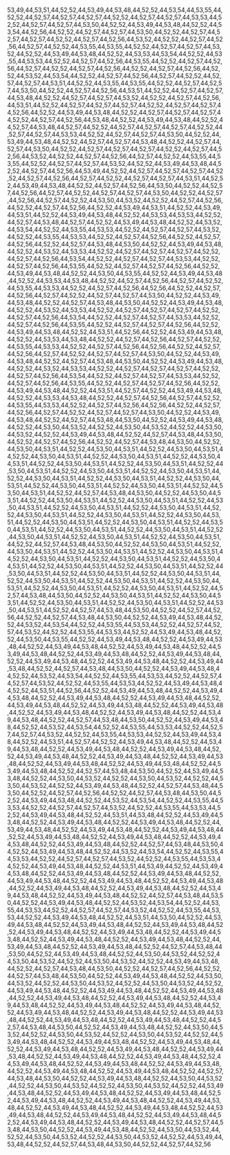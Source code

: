53,49,44,53,51,44,52,52,44,53,49,44,53,48,44,52,52,44,53,54,44,53,55,44,52,52,44,52,57,44,52,57,44,52,57,44,52,52,44,52,57,44,52,57,44,53,53,44,52,52,44,52,57,44,52,57,44,53,50,44,52,52,44,53,49,44,53,48,44,52,52,44,53,54,44,52,56,44,52,52,44,52,57,44,52,57,44,53,50,44,52,52,44,52,57,44,52,57,44,52,57,44,52,52,44,52,57,44,52,56,44,53,52,44,52,52,44,52,57,44,52,56,44,52,57,44,52,52,44,53,55,44,53,55,44,52,52,44,52,57,44,52,57,44,53,52,44,52,52,44,53,49,44,53,48,44,52,52,44,53,53,44,53,54,44,52,52,44,53,55,44,53,53,44,52,52,44,52,57,44,52,56,44,53,55,44,52,52,44,52,57,44,52,56,44,52,57,44,52,52,44,52,57,44,52,56,44,52,52,44,52,57,44,52,56,44,52,52,44,53,52,44,53,54,44,52,52,44,52,57,44,52,56,44,52,57,44,52,52,44,52,57,44,52,57,44,53,51,44,52,52,44,53,55,44,53,55,44,52,52,44,52,57,44,52,57,44,53,50,44,52,52,44,52,57,44,52,56,44,53,51,44,52,52,44,52,57,44,52,57,44,53,48,44,52,52,44,52,57,44,52,57,44,53,52,44,52,52,44,52,57,44,52,56,44,53,51,44,52,52,44,52,57,44,52,57,44,52,57,44,52,52,44,52,57,44,52,57,44,52,56,44,52,52,44,53,49,44,53,48,44,52,52,44,52,57,44,52,57,44,52,57,44,52,52,44,52,57,44,52,56,44,53,48,44,52,52,44,53,49,44,53,48,44,52,52,44,52,57,44,53,48,44,52,57,44,52,52,44,52,57,44,52,57,44,52,57,44,52,52,44,52,57,44,52,57,44,53,53,44,52,52,44,52,57,44,52,57,44,53,50,44,52,52,44,53,49,44,53,48,44,52,52,44,52,57,44,52,57,44,53,48,44,52,52,44,52,57,44,52,57,44,53,50,44,52,52,44,52,57,44,52,57,44,52,57,44,52,52,44,52,57,44,52,56,44,53,52,44,52,52,44,52,57,44,52,56,44,52,57,44,52,52,44,53,55,44,53,55,44,52,52,44,52,57,44,52,57,44,53,52,44,52,52,44,53,49,44,53,48,44,52,52,44,52,57,44,52,56,44,53,49,44,52,52,44,52,57,44,52,57,44,52,57,44,52,52,44,52,57,44,52,56,44,52,57,44,52,52,44,52,57,44,52,57,44,53,51,44,52,52,44,53,49,44,53,48,44,52,52,44,52,57,44,52,56,44,53,50,44,52,52,44,52,57,44,52,56,44,52,57,44,52,52,44,52,57,44,52,57,44,53,50,44,52,52,44,52,57,44,52,56,44,52,57,44,52,52,44,53,50,44,53,52,44,52,52,44,52,57,44,52,56,44,52,52,44,52,57,44,52,56,44,52,52,44,53,49,44,53,51,44,52,52,44,53,49,44,53,51,44,52,52,44,53,49,44,53,48,44,52,52,44,53,53,44,53,53,44,52,52,44,52,57,44,53,48,44,52,57,44,52,52,44,53,49,44,53,48,44,52,52,44,53,52,44,53,54,44,52,52,44,53,55,44,53,53,44,52,52,44,52,57,44,52,57,44,53,52,44,52,52,44,53,55,44,53,53,44,52,52,44,52,57,44,52,56,44,52,52,44,52,57,44,52,56,44,52,52,44,52,57,44,53,48,44,53,50,44,52,52,44,53,49,44,53,48,44,52,52,44,53,52,44,53,53,44,52,52,44,52,57,44,52,57,44,52,57,44,52,52,44,52,57,44,52,56,44,53,54,44,52,52,44,52,57,44,52,57,44,53,53,44,52,52,44,52,57,44,52,56,44,53,55,44,52,52,44,52,57,44,52,57,44,52,56,44,52,52,44,53,49,44,53,48,44,52,52,44,53,50,44,53,55,44,52,52,44,53,49,44,53,48,44,52,52,44,53,53,44,53,48,44,52,52,44,52,57,44,52,56,44,52,57,44,52,52,44,53,55,44,53,53,44,52,52,44,52,57,44,52,56,44,52,56,44,52,52,44,52,57,44,52,56,44,52,57,44,52,52,44,52,57,44,52,57,44,53,50,44,52,52,44,53,49,44,53,48,44,52,52,44,52,57,44,53,48,44,53,50,44,52,52,44,53,49,44,53,48,44,52,52,44,53,52,44,53,53,44,52,52,44,52,57,44,52,57,44,52,57,44,52,52,44,52,57,44,52,56,44,53,54,44,52,52,44,52,57,44,52,57,44,53,53,44,52,52,44,52,57,44,52,56,44,53,55,44,52,52,44,52,57,44,52,57,44,52,56,44,52,52,44,53,49,44,53,48,44,52,52,44,53,51,44,52,56,44,52,52,44,53,49,44,53,48,44,52,52,44,53,53,44,53,48,44,52,52,44,52,57,44,52,56,44,52,57,44,52,52,44,53,55,44,53,53,44,52,52,44,52,57,44,52,56,44,52,56,44,52,52,44,52,57,44,52,56,44,52,57,44,52,52,44,52,57,44,52,57,44,53,50,44,52,52,44,53,49,44,53,48,44,52,52,44,52,57,44,53,48,44,53,50,44,52,52,44,53,49,44,53,48,44,52,52,44,53,52,44,53,53,44,52,52,44,52,57,44,52,57,44,52,57,44,52,52,44,52,57,44,52,56,44,53,54,44,52,52,44,52,57,44,52,57,44,53,53,44,52,52,44,52,57,44,52,56,44,53,55,44,52,52,44,52,57,44,52,57,44,52,56,44,52,52,44,53,49,44,53,48,44,52,52,44,53,51,44,52,57,44,52,52,44,53,49,44,53,48,44,52,52,44,53,53,44,53,48,44,52,52,44,52,57,44,52,56,44,52,57,44,52,52,44,53,55,44,53,53,44,52,52,44,52,57,44,52,56,44,52,56,44,52,52,44,52,57,44,52,56,44,52,57,44,52,52,44,52,57,44,52,57,44,53,50,44,52,52,44,53,49,44,53,48,44,52,52,44,52,57,44,53,48,44,53,50,44,52,52,44,53,49,44,53,48,44,52,52,44,53,50,44,53,52,44,52,52,44,53,50,44,53,52,44,52,52,44,53,50,44,53,52,44,52,52,44,53,49,44,53,48,44,52,52,44,52,57,44,53,48,44,53,50,44,52,52,44,52,57,44,52,56,44,52,52,44,52,57,44,53,48,44,53,50,44,52,52,44,53,50,44,53,51,44,52,52,44,53,50,44,53,51,44,52,52,44,53,50,44,53,51,44,52,52,44,53,50,44,53,51,44,52,52,44,53,50,44,53,51,44,52,52,44,53,50,44,53,51,44,52,52,44,53,50,44,53,51,44,52,52,44,53,50,44,53,51,44,52,52,44,53,50,44,53,51,44,52,52,44,53,50,44,53,51,44,52,52,44,53,50,44,53,51,44,52,52,44,53,50,44,53,51,44,52,52,44,53,50,44,53,51,44,52,52,44,53,50,44,53,51,44,52,52,44,53,50,44,53,51,44,52,52,44,53,50,44,53,51,44,52,52,44,53,50,44,53,51,44,52,52,44,52,57,44,53,48,44,53,50,44,52,52,44,53,50,44,53,51,44,52,52,44,53,50,44,53,51,44,52,52,44,53,50,44,53,51,44,52,52,44,53,50,44,53,51,44,52,52,44,53,50,44,53,51,44,52,52,44,53,50,44,53,51,44,52,52,44,53,50,44,53,51,44,52,52,44,53,50,44,53,51,44,52,52,44,53,50,44,53,51,44,52,52,44,53,50,44,53,51,44,52,52,44,53,50,44,53,51,44,52,52,44,53,50,44,53,51,44,52,52,44,53,50,44,53,51,44,52,52,44,53,50,44,53,51,44,52,52,44,53,50,44,53,51,44,52,52,44,53,50,44,53,51,44,52,52,44,53,50,44,53,51,44,52,52,44,52,57,44,53,48,44,53,50,44,52,52,44,53,50,44,53,51,44,52,52,44,53,50,44,53,51,44,52,52,44,53,50,44,53,51,44,52,52,44,53,50,44,53,51,44,52,52,44,53,50,44,53,51,44,52,52,44,53,50,44,53,51,44,52,52,44,53,50,44,53,51,44,52,52,44,53,50,44,53,51,44,52,52,44,53,50,44,53,51,44,52,52,44,53,50,44,53,51,44,52,52,44,53,50,44,53,51,44,52,52,44,53,50,44,53,51,44,52,52,44,53,50,44,53,51,44,52,52,44,53,50,44,53,51,44,52,52,44,53,50,44,53,51,44,52,52,44,53,50,44,53,51,44,52,52,44,53,50,44,53,51,44,52,52,44,52,57,44,53,48,44,53,50,44,52,52,44,53,50,44,53,51,44,52,52,44,53,50,44,53,51,44,52,52,44,53,50,44,53,51,44,52,52,44,53,50,44,53,51,44,52,52,44,53,50,44,53,51,44,52,52,44,52,57,44,53,48,44,53,50,44,52,52,44,52,57,44,52,56,44,52,52,44,52,57,44,53,48,44,53,50,44,52,52,44,53,49,44,53,48,44,52,52,44,53,52,44,53,54,44,52,52,44,53,55,44,53,53,44,52,52,44,52,57,44,52,57,44,53,52,44,52,52,44,53,55,44,53,53,44,52,52,44,53,49,44,53,48,44,52,52,44,53,50,44,53,55,44,52,52,44,53,49,44,53,48,44,52,52,44,53,49,44,53,48,44,52,52,44,53,49,44,53,48,44,52,52,44,53,49,44,53,48,44,52,52,44,53,49,44,53,48,44,52,52,44,53,49,44,53,48,44,52,52,44,53,49,44,53,48,44,52,52,44,53,49,44,53,48,44,52,52,44,53,49,44,53,48,44,52,52,44,53,49,44,53,48,44,52,52,44,52,57,44,53,48,44,53,50,44,52,52,44,53,49,44,53,48,44,52,52,44,53,52,44,53,54,44,52,52,44,53,55,44,53,53,44,52,52,44,52,57,44,52,57,44,53,52,44,52,52,44,53,55,44,53,53,44,52,52,44,53,49,44,53,48,44,52,52,44,53,51,44,52,56,44,52,52,44,53,49,44,53,48,44,52,52,44,53,49,44,53,48,44,52,52,44,53,49,44,53,48,44,52,52,44,53,49,44,53,48,44,52,52,44,53,49,44,53,48,44,52,52,44,53,49,44,53,48,44,52,52,44,53,49,44,53,48,44,52,52,44,53,49,44,53,48,44,52,52,44,53,49,44,53,48,44,52,52,44,53,49,44,53,48,44,52,52,44,52,57,44,53,48,44,53,50,44,52,52,44,53,49,44,53,48,44,52,52,44,53,52,44,53,54,44,52,52,44,53,55,44,53,53,44,52,52,44,52,57,44,52,57,44,53,52,44,52,52,44,53,55,44,53,53,44,52,52,44,53,49,44,53,48,44,52,52,44,53,51,44,52,57,44,52,52,44,53,49,44,53,48,44,52,52,44,53,49,44,53,48,44,52,52,44,53,49,44,53,48,44,52,52,44,53,49,44,53,48,44,52,52,44,53,49,44,53,48,44,52,52,44,53,49,44,53,48,44,52,52,44,53,49,44,53,48,44,52,52,44,53,49,44,53,48,44,52,52,44,53,49,44,53,48,44,52,52,44,53,49,44,53,48,44,52,52,44,52,57,44,53,48,44,53,50,44,52,52,44,53,49,44,53,48,44,52,52,44,53,50,44,53,52,44,52,52,44,53,50,44,53,52,44,52,52,44,53,50,44,53,52,44,52,52,44,53,49,44,53,48,44,52,52,44,52,57,44,53,48,44,53,50,44,52,52,44,52,57,44,52,56,44,52,52,44,52,57,44,53,48,44,53,50,44,52,52,44,53,49,44,53,48,44,52,52,44,53,52,44,53,54,44,52,52,44,53,55,44,53,53,44,52,52,44,52,57,44,52,57,44,53,52,44,52,52,44,53,55,44,53,53,44,52,52,44,53,49,44,53,48,44,52,52,44,53,51,44,53,48,44,52,52,44,53,49,44,53,48,44,52,52,44,53,49,44,53,48,44,52,52,44,53,49,44,53,48,44,52,52,44,53,49,44,53,48,44,52,52,44,53,49,44,53,48,44,52,52,44,53,49,44,53,48,44,52,52,44,53,49,44,53,48,44,52,52,44,53,49,44,53,48,44,52,52,44,53,49,44,53,48,44,52,52,44,53,49,44,53,48,44,52,52,44,52,57,44,53,48,44,53,50,44,52,52,44,53,49,44,53,48,44,52,52,44,53,52,44,53,54,44,52,52,44,53,55,44,53,53,44,52,52,44,52,57,44,52,57,44,53,52,44,52,52,44,53,55,44,53,53,44,52,52,44,53,49,44,53,48,44,52,52,44,53,51,44,53,49,44,52,52,44,53,49,44,53,48,44,52,52,44,53,49,44,53,48,44,52,52,44,53,49,44,53,48,44,52,52,44,53,49,44,53,48,44,52,52,44,53,49,44,53,48,44,52,52,44,53,49,44,53,48,44,52,52,44,53,49,44,53,48,44,52,52,44,53,49,44,53,48,44,52,52,44,53,49,44,53,48,44,52,52,44,53,49,44,53,48,44,52,52,44,52,57,44,53,48,44,53,50,44,52,52,44,53,49,44,53,48,44,52,52,44,53,52,44,53,54,44,52,52,44,53,55,44,53,53,44,52,52,44,52,57,44,52,57,44,53,52,44,52,52,44,53,55,44,53,53,44,52,52,44,53,49,44,53,48,44,52,52,44,53,51,44,53,50,44,52,52,44,53,49,44,53,48,44,52,52,44,53,49,44,53,48,44,52,52,44,53,49,44,53,48,44,52,52,44,53,49,44,53,48,44,52,52,44,53,49,44,53,48,44,52,52,44,53,49,44,53,48,44,52,52,44,53,49,44,53,48,44,52,52,44,53,49,44,53,48,44,52,52,44,53,49,44,53,48,44,52,52,44,53,49,44,53,48,44,52,52,44,52,57,44,53,48,44,53,50,44,52,52,44,53,49,44,53,48,44,52,52,44,53,50,44,53,52,44,52,52,44,53,50,44,53,52,44,52,52,44,53,50,44,53,52,44,52,52,44,53,49,44,53,48,44,52,52,44,52,57,44,53,48,44,53,50,44,52,52,44,52,57,44,52,56,44,52,52,44,52,57,44,53,48,44,53,50,44,52,52,44,53,49,44,53,48,44,52,52,44,53,50,44,53,52,44,52,52,44,53,50,44,53,52,44,52,52,44,53,50,44,53,52,44,52,52,44,53,49,44,53,48,44,52,52,44,53,49,44,53,48,44,52,52,44,53,49,44,53,48,44,52,52,44,53,49,44,53,48,44,52,52,44,53,49,44,53,48,44,52,52,44,53,49,44,53,48,44,52,52,44,53,49,44,53,48,44,52,52,44,53,49,44,53,48,44,52,52,44,53,49,44,53,48,44,52,52,44,53,49,44,53,48,44,52,52,44,53,49,44,53,48,44,52,52,44,53,49,44,53,48,44,52,52,44,53,49,44,53,48,44,52,52,44,52,57,44,53,48,44,53,50,44,52,52,44,53,49,44,53,48,44,52,52,44,53,50,44,53,52,44,52,52,44,53,50,44,53,52,44,52,52,44,53,50,44,53,52,44,52,52,44,53,49,44,53,48,44,52,52,44,53,49,44,53,48,44,52,52,44,53,49,44,53,48,44,52,52,44,53,49,44,53,48,44,52,52,44,53,49,44,53,48,44,52,52,44,53,49,44,53,48,44,52,52,44,53,49,44,53,48,44,52,52,44,53,49,44,53,48,44,52,52,44,53,49,44,53,48,44,52,52,44,53,49,44,53,48,44,52,52,44,53,49,44,53,48,44,52,52,44,53,49,44,53,48,44,52,52,44,53,49,44,53,48,44,52,52,44,52,57,44,53,48,44,53,50,44,52,52,44,53,49,44,53,48,44,52,52,44,53,50,44,53,52,44,52,52,44,53,50,44,53,52,44,52,52,44,53,50,44,53,52,44,52,52,44,53,49,44,53,48,44,52,52,44,53,49,44,53,48,44,52,52,44,53,49,44,53,48,44,52,52,44,53,49,44,53,48,44,52,52,44,53,49,44,53,48,44,52,52,44,53,49,44,53,48,44,52,52,44,53,49,44,53,48,44,52,52,44,53,49,44,53,48,44,52,52,44,53,49,44,53,48,44,52,52,44,53,49,44,53,48,44,52,52,44,53,49,44,53,48,44,52,52,44,53,49,44,53,48,44,52,52,44,53,49,44,53,48,44,52,52,44,52,57,44,53,48,44,53,50,44,52,52,44,53,49,44,53,48,44,52,52,44,53,50,44,53,52,44,52,52,44,53,50,44,53,52,44,52,52,44,53,50,44,53,52,44,52,52,44,53,49,44,53,48,44,52,52,44,52,57,44,53,48,44,53,50,44,52,52,44,52,57,44,52,56